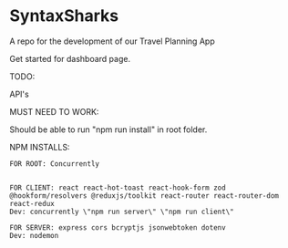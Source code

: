 # SyntaxSharks
A repo for the development of our Travel Planning App

Get started for dashboard page.

TODO:

API's


MUST NEED TO WORK:

Should be able to run "npm run install" in root folder.

NPM INSTALLS:

    FOR ROOT: Concurrently


    FOR CLIENT: react react-hot-toast react-hook-form zod @hookform/resolvers @reduxjs/toolkit react-router react-router-dom react-redux
    Dev: concurrently \"npm run server\" \"npm run client\"

    FOR SERVER: express cors bcryptjs jsonwebtoken dotenv
    Dev: nodemon



